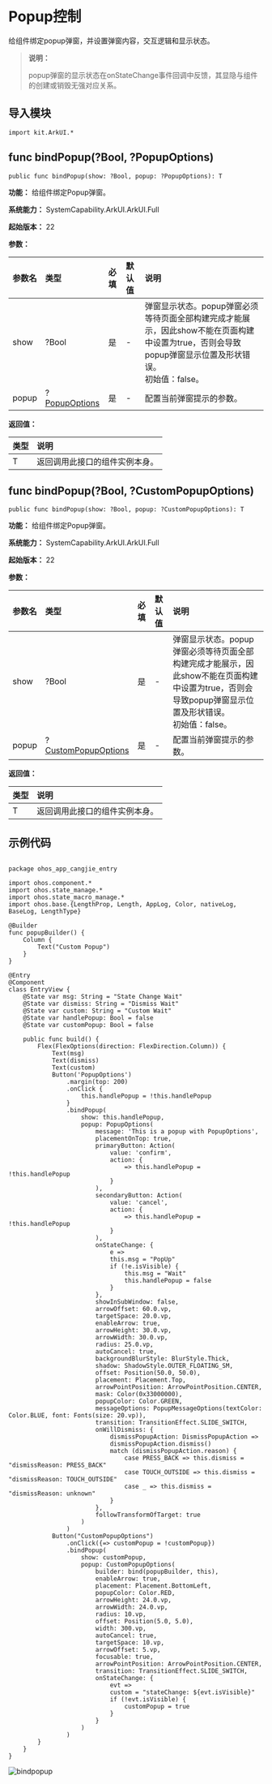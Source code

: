 # Popup控制

给组件绑定popup弹窗，并设置弹窗内容，交互逻辑和显示状态。

> **说明：**
>
> popup弹窗的显示状态在onStateChange事件回调中反馈，其显隐与组件的创建或销毁无强对应关系。

## 导入模块

```cangjie
import kit.ArkUI.*
```

## func bindPopup(?Bool, ?PopupOptions)

```cangjie
public func bindPopup(show: ?Bool, popup: ?PopupOptions): T
```

**功能：** 给组件绑定Popup弹窗。

**系统能力：** SystemCapability.ArkUI.ArkUI.Full

**起始版本：** 22

**参数：**

|参数名|类型|必填|默认值|说明|
|:---|:---|:---|:---|:---|
| show | ?Bool | 是 | \- | 弹窗显示状态。popup弹窗必须等待页面全部构建完成才能展示，因此show不能在页面构建中设置为true，否则会导致popup弹窗显示位置及形状错误。<br>初始值：false。|
| popup | ?[PopupOptions](./cj-common-types.md#class-popupoptions) | 是 | \- | 配置当前弹窗提示的参数。 |

**返回值：**

|类型|说明|
|:---|:---|
|T|返回调用此接口的组件实例本身。|


## func bindPopup(?Bool, ?CustomPopupOptions)

```cangjie
public func bindPopup(show: ?Bool, popup: ?CustomPopupOptions): T
```

**功能：** 给组件绑定Popup弹窗。

**系统能力：** SystemCapability.ArkUI.ArkUI.Full

**起始版本：** 22

**参数：**

|参数名|类型|必填|默认值|说明|
|:---|:---|:---|:---|:---|
| show | ?Bool | 是 | \- | 弹窗显示状态。popup弹窗必须等待页面全部构建完成才能展示，因此show不能在页面构建中设置为true，否则会导致popup弹窗显示位置及形状错误。<br>初始值：false。|
| popup | ?[CustomPopupOptions](./cj-common-types.md#class-custompopupoptions) | 是 | \- | 配置当前弹窗提示的参数。 |

**返回值：**

|类型|说明|
|:---|:---|
|T|返回调用此接口的组件实例本身。|


## 示例代码

<!-- run -->

```cangjie

package ohos_app_cangjie_entry

import ohos.component.*
import ohos.state_manage.*
import ohos.state_macro_manage.*
import ohos.base.{LengthProp, Length, AppLog, Color, nativeLog, BaseLog, LengthType}

@Builder
func popupBuilder() {
    Column {
        Text("Custom Popup")
    }
}

@Entry
@Component
class EntryView {
    @State var msg: String = "State Change Wait"
    @State var dismiss: String = "Dismiss Wait"
    @State var custom: String = "Custom Wait"
    @State var handlePopup: Bool = false
    @State var customPopup: Bool = false

    public func build() {
        Flex(FlexOptions(direction: FlexDirection.Column)) {
            Text(msg)
            Text(dismiss)
            Text(custom)
            Button('PopupOptions')
                .margin(top: 200)
                .onClick {
                    this.handlePopup = !this.handlePopup
                }
                .bindPopup(
                    show: this.handlePopup,
                    popup: PopupOptions(
                        message: 'This is a popup with PopupOptions',
                        placementOnTop: true,
                        primaryButton: Action(
                            value: 'confirm',
                            action: {
                                => this.handlePopup = !this.handlePopup
                            }
                        ),
                        secondaryButton: Action(
                            value: 'cancel',
                            action: {
                                => this.handlePopup = !this.handlePopup
                            }
                        ),
                        onStateChange: {
                            e =>
                            this.msg = "PopUp"
                            if (!e.isVisible) {
                                this.msg = "Wait"
                                this.handlePopup = false
                            }
                        },
                        showInSubWindow: false,
                        arrowOffset: 60.0.vp,
                        targetSpace: 20.0.vp,
                        enableArrow: true,
                        arrowHeight: 30.0.vp,
                        arrowWidth: 30.0.vp,
                        radius: 25.0.vp,
                        autoCancel: true,
                        backgroundBlurStyle: BlurStyle.Thick,
                        shadow: ShadowStyle.OUTER_FLOATING_SM,
                        offset: Position(50.0, 50.0),
                        placement: Placement.Top,
                        arrowPointPosition: ArrowPointPosition.CENTER,
                        mask: Color(0x33000000),
                        popupColor: Color.GREEN,
                        messageOptions: PopupMessageOptions(textColor: Color.BLUE, font: Fonts(size: 20.vp)),
                        transition: TransitionEffect.SLIDE_SWITCH,
                        onWillDismiss: {
                            dismissPopupAction: DismissPopupAction =>
                            dismissPopupAction.dismiss()
                            match (dismissPopupAction.reason) {
                                case PRESS_BACK => this.dismiss = "dismissReason: PRESS_BACK"
                                case TOUCH_OUTSIDE => this.dismiss = "dismissReason: TOUCH_OUTSIDE"
                                case _ => this.dismiss = "dismissReason: unknown"
                            }
                        },
                        followTransformOfTarget: true
                    )
                )
            Button("CustomPopupOptions")
                .onClick({=> customPopup = !customPopup})
                .bindPopup(
                    show: customPopup,
                    popup: CustomPopupOptions(
                        builder: bind(popupBuilder, this),
                        enableArrow: true,
                        placement: Placement.BottomLeft,
                        popupColor: Color.RED,
                        arrowHeight: 24.0.vp,
                        arrowWidth: 24.0.vp,
                        radius: 10.vp,
                        offset: Position(5.0, 5.0),
                        width: 300.vp,
                        autoCancel: true,
                        targetSpace: 10.vp,
                        arrowOffset: 5.vp,
                        focusable: true,
                        arrowPointPosition: ArrowPointPosition.CENTER,
                        transition: TransitionEffect.SLIDE_SWITCH,
                        onStateChange: {
                            evt =>
                            custom = "stateChange: ${evt.isVisible}"
                            if (!evt.isVisible) {
                                customPopup = true
                            }
                        }
                    )
                )
        }
    }
}

```

![bindpopup](figures/bind_popup.gif)